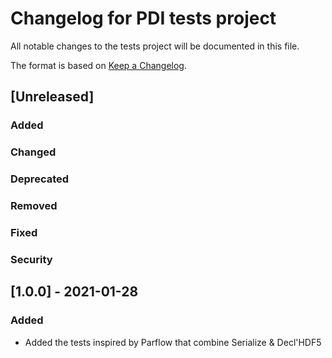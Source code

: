 # Changelog for PDI tests project
All notable changes to the tests project will be documented in this file.

The format is based on [Keep a Changelog](https://keepachangelog.com/en/1.0.0/).

## [Unreleased]

### Added

### Changed

### Deprecated

### Removed

### Fixed

### Security


## [1.0.0] - 2021-01-28

### Added
* Added the tests inspired by Parflow that combine Serialize & Decl'HDF5
